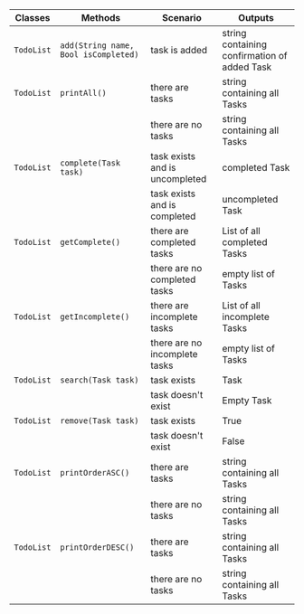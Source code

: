 | Classes         | Methods                                     | Scenario               | Outputs					   |
|-----------------|---------------------------------------------|------------------------|-----------------------------|
| `TodoList`  | `add(String name, Bool isCompleted)`				| task is added			 | string containing confirmation of added Task  |
| `TodoList`  | `printAll()`		  | there are tasks			| string containing all Tasks   |
|		  |						  | there are no tasks      | string containing all Tasks   |
| `TodoList`  | `complete(Task task)` | task exists and is uncompleted      | completed Task  |
|		  |						  | task exists and is completed        | uncompleted Task  |
| `TodoList`  | `getComplete()`		  | there are completed tasks			| List of all completed Tasks   |
|		  |						  | there are no completed tasks		| empty list of Tasks    |
| `TodoList`  | `getIncomplete()`	  | there are incomplete tasks			| List of all incomplete Tasks   |
|		  |						  | there are no incomplete tasks		| empty list of Tasks    |
| `TodoList`  | `search(Task task)`	  | task exists				| Task		 |
|		  |						  | task doesn't exist		| Empty Task |
| `TodoList`  | `remove(Task task)`	  | task exists			    | True   |
|		  |						  | task doesn't exist		| False  |
| `TodoList`  | `printOrderASC()`	  | there are tasks			| string containing all Tasks   |
|		  |						  | there are no tasks      | string containing all Tasks   |
| `TodoList`  | `printOrderDESC()`	  | there are tasks			| string containing all Tasks   |
|		  |						  | there are no tasks      | string containing all Tasks   |